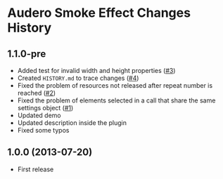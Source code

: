 # Audero Smoke Effect Changes History #

## 1.1.0-pre ##

* Added test for invalid width and height properties ([#3](https://github.com/AurelioDeRosa/Audero-Smoke-Effect/issues/3))
* Created `HISTORY.md` to trace changes ([#4](https://github.com/AurelioDeRosa/Audero-Smoke-Effect/issues/4))
* Fixed the problem of resources not released after repeat number is reached ([#2](https://github.com/AurelioDeRosa/Audero-Smoke-Effect/issues/2))
* Fixed the problem of elements selected in a call that share the same settings object ([#1](https://github.com/AurelioDeRosa/Audero-Smoke-Effect/issues/1))
* Updated demo
* Updated description inside the plugin
* Fixed some typos

## 1.0.0 (2013-07-20) ##

* First release
